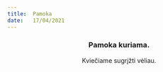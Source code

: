 ```yaml
---
title:  Pamoka
date:   17/04/2021
---
```


### <center>Pamoka kuriama.</center>
<center>Kviečiame sugrįžti vėliau.</center>